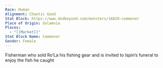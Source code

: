 ```yaml
---
Race: Human
Alignment: Chaotic Good
Stat Block: https://www.dndbeyond.com/monsters/16829-commoner
Place of Origin: Solamnia
Places:
  - "[[Market]]"
Stat Block Name: Commoner
Gender: Female
---
```

Fisherman who sold Ro’La his fishing gear and is invited to Ispin’s funeral to enjoy the fish he caught